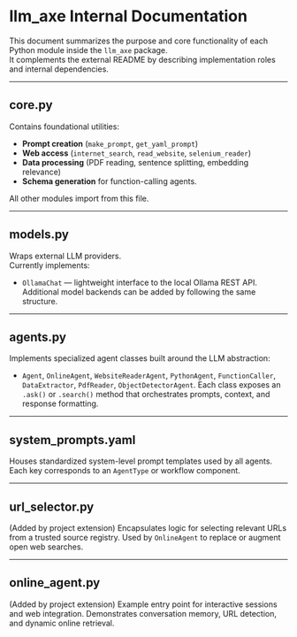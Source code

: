 # llm_axe Internal Documentation

This document summarizes the purpose and core functionality of each Python module inside the `llm_axe` package.  
It complements the external README by describing implementation roles and internal dependencies.

---

## core.py
Contains foundational utilities:
- **Prompt creation** (`make_prompt`, `get_yaml_prompt`)
- **Web access** (`internet_search`, `read_website`, `selenium_reader`)
- **Data processing** (PDF reading, sentence splitting, embedding relevance)
- **Schema generation** for function-calling agents.

All other modules import from this file.

---

## models.py
Wraps external LLM providers.  
Currently implements:
- `OllamaChat` — lightweight interface to the local Ollama REST API.
Additional model backends can be added by following the same structure.

---

## agents.py
Implements specialized agent classes built around the LLM abstraction:
- `Agent`, `OnlineAgent`, `WebsiteReaderAgent`, `PythonAgent`, `FunctionCaller`,
  `DataExtractor`, `PdfReader`, `ObjectDetectorAgent`.
Each class exposes an `.ask()` or `.search()` method that orchestrates prompts,
context, and response formatting.

---

## system_prompts.yaml
Houses standardized system-level prompt templates used by all agents.
Each key corresponds to an `AgentType` or workflow component.

---

## url_selector.py
(Added by project extension)
Encapsulates logic for selecting relevant URLs from a trusted source registry.
Used by `OnlineAgent` to replace or augment open web searches.

---

## online_agent.py
(Added by project extension)
Example entry point for interactive sessions and web integration.
Demonstrates conversation memory, URL detection, and dynamic online retrieval.